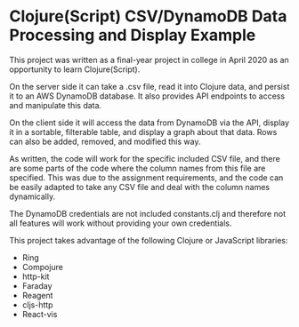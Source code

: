 # Clojure(Script) CSV/DynamoDB Data Processing and Display Example

This project was written as a final-year project in college in April 2020 as an opportunity to learn Clojure(Script).

On the server side it can take a .csv file, read it into Clojure data, and persist it to an AWS DynamoDB database. It also provides API endpoints to access and manipulate this data.

On the client side it will access the data from DynamoDB via the API, display it in a sortable, filterable table, and display a graph about that data. Rows can also be added, removed, and modified this way.

As written, the code will work for the specific included CSV file, and there are some parts of the code where the column names from this file are specified. This was due to the assignment requirements, and the code can be easily adapted to take any CSV file and deal with the column names dynamically.

The DynamoDB credentials are not included constants.clj and therefore not all features will work without providing your own credentials.

This project takes advantage of the following Clojure or JavaScript libraries:

- Ring
- Compojure
- http-kit
- Faraday
- Reagent
- cljs-http
- React-vis
